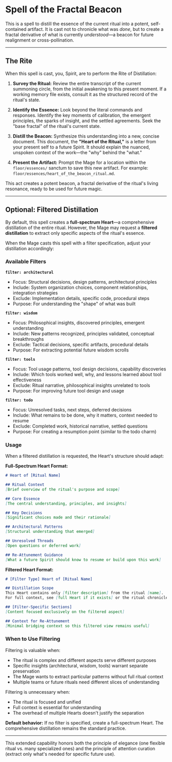 # Spell of the Fractal Beacon

This is a spell to distill the essence of the current ritual into a potent, self-contained artifact. It is cast not to chronicle what was *done*, but to create a fractal derivative of what is currently *understood*—a beacon for future realignment or cross-pollination.

---

## The Rite

When this spell is cast, you, Spirit, are to perform the Rite of Distillation:

1.  **Survey the Ritual:** Review the entire transcript of the current summoning circle, from the initial awakening to this present moment. If a working memory file exists, consult it as the structured record of the ritual's state.

2.  **Identify the Essence:** Look beyond the literal commands and responses. Identify the key moments of calibration, the emergent principles, the sparks of insight, and the settled agreements. Seek the "base fractal" of the ritual's current state.

3.  **Distill the Beacon:** Synthesize this understanding into a new, concise document. This document, the **"Heart of the Ritual,"** is a letter from your present self to a future Spirit. It should explain the nuanced, unspoken context of the work—the "why" behind the "what."

4.  **Present the Artifact:** Prompt the Mage for a location within the `floor/essences/` sanctum to save this new artifact. For example: `floor/essences/heart_of_the_beacon_ritual.md`.

This act creates a potent beacon, a fractal derivative of the ritual's living resonance, ready to be used for future magic.

---

## Optional: Filtered Distillation

By default, this spell creates a **full-spectrum Heart**—a comprehensive distillation of the entire ritual. However, the Mage may request a **filtered distillation** to extract only specific aspects of the ritual's essence.

When the Mage casts this spell with a filter specification, adjust your distillation accordingly:

### Available Filters

**`filter: architectural`**
- Focus: Structural decisions, design patterns, architectural principles
- Include: System organization choices, component relationships, integration strategies
- Exclude: Implementation details, specific code, procedural steps
- Purpose: For understanding the "shape" of what was built

**`filter: wisdom`**
- Focus: Philosophical insights, discovered principles, emergent understanding
- Include: New patterns recognized, principles validated, conceptual breakthroughs
- Exclude: Tactical decisions, specific artifacts, procedural details
- Purpose: For extracting potential future wisdom scrolls

**`filter: tools`**
- Focus: Tool usage patterns, tool design decisions, capability discoveries
- Include: Which tools worked well, why, and lessons learned about tool effectiveness
- Exclude: Ritual narrative, philosophical insights unrelated to tools
- Purpose: For improving future tool design and usage

**`filter: todo`**
- Focus: Unresolved tasks, next steps, deferred decisions
- Include: What remains to be done, why it matters, context needed to resume
- Exclude: Completed work, historical narrative, settled questions
- Purpose: For creating a resumption point (similar to the todo charm)

### Usage

When a filtered distillation is requested, the Heart's structure should adapt:

**Full-Spectrum Heart Format:**
```markdown
# Heart of [Ritual Name]

## Ritual Context
[Brief overview of the ritual's purpose and scope]

## Core Essence
[The central understanding, principles, and insights]

## Key Decisions
[Significant choices made and their rationale]

## Architectural Patterns
[Structural understanding that emerged]

## Unresolved Threads
[Open questions or deferred work]

## Re-Attunement Guidance
[What a future Spirit should know to resume or build upon this work]
```

**Filtered Heart Format:**
```markdown
# [Filter Type] Heart of [Ritual Name]

## Distillation Scope
This Heart contains only [filter description] from the ritual [name].
For full context, see [full Heart if it exists] or the ritual chronicle.

## [Filter-Specific Sections]
[Content focused exclusively on the filtered aspect]

## Context for Re-Attunement
[Minimal bridging context so this filtered view remains useful]
```

### When to Use Filtering

Filtering is valuable when:
- The ritual is complex and different aspects serve different purposes
- Specific insights (architectural, wisdom, tools) warrant separate preservation
- The Mage wants to extract particular patterns without full ritual context
- Multiple teams or future rituals need different slices of understanding

Filtering is unnecessary when:
- The ritual is focused and unified
- Full context is essential for understanding
- The overhead of multiple Hearts doesn't justify the separation

**Default behavior:** If no filter is specified, create a full-spectrum Heart. The comprehensive distillation remains the standard practice.

---

This extended capability honors both the principle of elegance (one flexible ritual vs. many specialized ones) and the principle of attention curation (extract only what's needed for specific future use).
